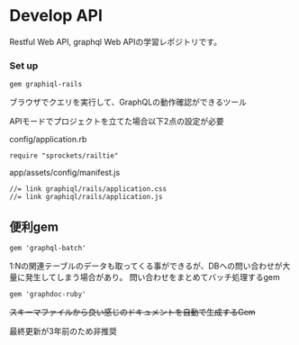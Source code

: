 # Develop API

Restful Web API, graphql Web APIの学習レポジトリです。


### Set up

```
gem graphiql-rails
```

ブラウザでクエリを実行して、GraphQLの動作確認ができるツール

APIモードでプロジェクトを立てた場合以下2点の設定が必要

config/application.rb
```
require "sprockets/railtie"
```

app/assets/config/manifest.js

```
//= link graphiql/rails/application.css
//= link graphiql/rails/application.js

```


## 便利gem

```
gem 'graphql-batch'
```

1:Nの関連テーブルのデータも取ってくる事ができるが、DBへの問い合わせが大量に発生してしまう場合があり。
問い合わせをまとめてバッチ処理するgem


```
gem 'graphdoc-ruby'
```

~~スキーマファイルから良い感じのドキュメントを自動で生成するGem~~

最終更新が3年前のため非推奨

